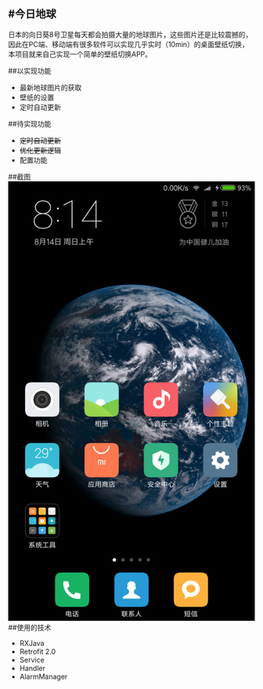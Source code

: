 #今日地球
--
日本的向日葵8号卫星每天都会拍摄大量的地球图片，这些图片还是比较震撼的，因此在PC端、移动端有很多软件可以实现几乎实时（10min）的桌面壁纸切换，本项目就来自己实现一个简单的壁纸切换APP。

##以实现功能
* 最新地球图片的获取
* 壁纸的设置
* 定时自动更新

##待实现功能
* ~~定时自动更新~~
* ~~优化更新逻辑~~
* 配置功能

##截图
![screen](https://github.com/shutup/DailyEarth/blob/master/device-2016-08-14-081422.png)
##使用的技术
* RXJava
* Retrofit 2.0
* Service
* Handler
* AlarmManager
